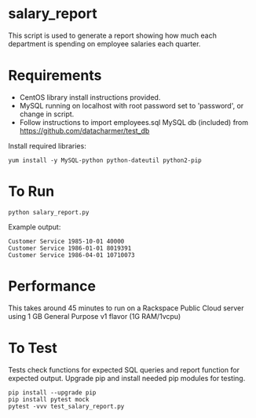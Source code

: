 # salary_report
This script is used to generate a report showing how much each department is spending on employee salaries each quarter.

# Requirements
* CentOS library install instructions provided.
* MySQL running on localhost with root password set to 'password', or change in script.
* Follow instructions to import employees.sql MySQL db (included) from https://github.com/datacharmer/test_db

Install required libraries:
    
    yum install -y MySQL-python python-dateutil python2-pip

# To Run
    python salary_report.py

Example output:

    Customer Service 1985-10-01 40000
    Customer Service 1986-01-01 8019391
    Customer Service 1986-04-01 10710073

# Performance
This takes around 45 minutes to run on a Rackspace Public Cloud server using 1 GB General Purpose v1 flavor (1G RAM/1vcpu)

# To Test
Tests check functions for expected SQL queries and report function for expected output. Upgrade pip and install needed pip modules for testing.

    pip install --upgrade pip
    pip install pytest mock
    pytest -vvv test_salary_report.py 
